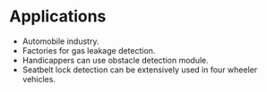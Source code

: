 # Applications
- Automobile industry.
- Factories for gas leakage detection.
- Handicappers can use obstacle detection module.
- Seatbelt lock detection can be extensively used in four wheeler vehicles.